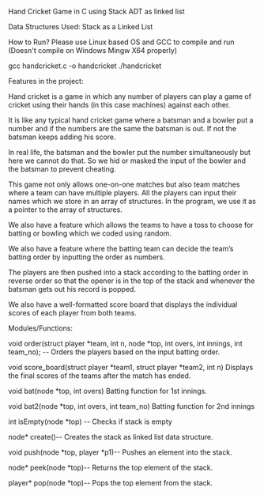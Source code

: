    Hand Cricket Game in C using Stack ADT as linked list

   

Data Structures Used: Stack as a Linked List

How to Run? 
Please use Linux based OS and GCC to compile and run  (Doesn't compile on Windows Mingw X64 properly)

gcc handcricket.c -o handcricket
./handcricket


Features in the project:

Hand cricket is a game in which any number of players can play a game of cricket using their hands (in this case machines) against each other.
 
It is like any typical hand cricket game where a batsman and a bowler put a number and if the numbers are the same the batsman is out. If not the batsman keeps adding his score.

In real life, the batsman and the bowler put the number simultaneously but here we cannot do that. So we hid or masked the input of the bowler and the batsman to prevent cheating.

This game not only allows one-on-one matches but also team matches where a team can have multiple players. All the players can input their names which we store in an array of structures. In the program, we use it as a pointer to the array of structures.

We also have a feature which allows the teams to have a toss to choose for batting or bowling which we coded using random.

We also have a feature where the batting team can decide the team’s batting order by inputting the order as numbers.

The players are then pushed into a stack according to the batting order in reverse order so that the opener is in the top of the stack and whenever the batsman gets out his record is popped.
 
We also have a well-formatted score board that displays the individual scores of each player from both teams.


Modules/Functions:

void order(struct player *team, int n, node *top, int overs, int innings, int team_no); -- Orders the players based on the input batting order.

void score_board(struct player *team1, struct player *team2, int n)
Displays the final scores of the teams after the match has ended.

void bat(node *top, int overs) Batting function for 1st innings.

void bat2(node *top, int overs, int team_no)  Batting function for 2nd innings

int isEmpty(node *top) -- Checks if stack is empty

node* create()-- Creates the stack as linked list data structure.

void push(node *top, player *p1)-- Pushes an element into the stack.

node* peek(node *top)-- Returns the top element of the stack.

player* pop(node *top)-- Pops the top element from the stack.









